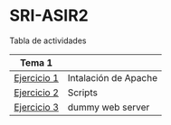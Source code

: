 # SRI-ASIR2
Tabla de actividades

| Tema 1  | |
| ------------- | ------------- |
| [Ejercicio 1](Tema0/Ejercicio1)  | Intalación de Apache |
| [Ejercicio 2](Tema0/Ejercicio2)  | Scripts  |
| [Ejercicio 3](Tema0/Ejercicio3)  | dummy web server  |


